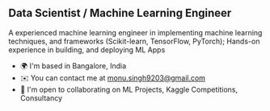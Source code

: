 Data Scientist / Machine Learning Engineer
------------------------------------------

A experienced machine learning engineer in implementing machine learning techniques, and frameworks (Scikit-learn, TensorFlow, PyTorch); Hands-on experience in building, and deploying ML Apps

* 🌍  I'm based in Bangalore, India
* ✉️  You can contact me at [monu.singh9203@gmail.com](mailto:monu.singh9203@gmail.com)
* 🤝  I'm open to collaborating on ML Projects, Kaggle Competitions, Consultancy

<!---
MonuSingh16/MonuSingh16 is a ✨ special ✨ repository because its `README.md` (this file) appears on your GitHub profile.
You can click the Preview link to take a look at your changes.
--->
